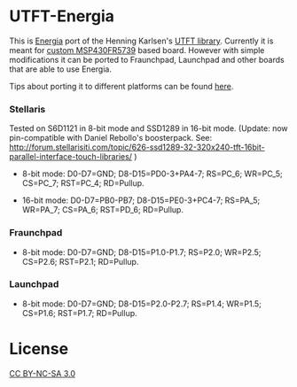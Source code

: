 # UTFT-Energia

This is [Energia](https://github.com/energia/Energia) port of the Henning Karlsen's [UTFT library](http://henningkarlsen.com/electronics/library.php?id=52).
Currently it is meant for [custom MSP430FR5739](https://github.com/andresv/industrial-switcher/tree/master/hardware/pcb) based board. However with simple modifications it can be ported to Fraunchpad, Launchpad and other boards that are able to use Energia.

Tips about porting it to different platforms can be found [here](http://andresvahter.wordpress.com/2013/04/07/how-to-add-energia-support-to-utft-library/).

### Stellaris
Tested on S6D1121 in 8-bit mode and SSD1289 in 16-bit mode.
(Update: now pin-compatible with Daniel Rebollo's boosterpack. See:
http://forum.stellarisiti.com/topic/626-ssd1289-32-320x240-tft-16bit-parallel-interface-touch-libraries/ )

* 8-bit mode:
D0-D7=GND; D8-D15=PD0-3+PA4-7; RS=PC_6; WR=PC_5; CS=PC_7; RST=PC_4; RD=Pullup.

* 16-bit mode:
D0-D7=PB0-PB7; D8-D15=PE0-3+PC4-7; RS=PA_5; WR=PA_7; CS=PA_6; RST=PD_6; RD=Pullup.

### Fraunchpad
* 8-bit mode:
D0-D7=GND; D8-D15=P1.0-P1.7; RS=P2.0; WR=P2.5; CS=P2.6; RST=P2.1; RD=Pullup.

### Launchpad
* 8-bit mode:
D0-D7=GND; D8-D15=P2.0-P2.7; RS=P1.4; WR=P1.5; CS=P1.6; RST=P1.7; RD=Pullup.

# License
[CC BY-NC-SA 3.0](https://github.com/andresv/UTFT-Energia/blob/master/License%20-%20CC%20BY-NC-SA%203.0%20-%20Legal.pdf)
